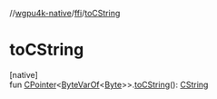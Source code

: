 //[wgpu4k-native](../../index.md)/[ffi](index.md)/[toCString](to-c-string.md)

# toCString

[native]\
fun [CPointer](https://kotlinlang.org/api/core/kotlin-stdlib/kotlinx.cinterop/-c-pointer/index.html)&lt;[ByteVarOf](https://kotlinlang.org/api/core/kotlin-stdlib/kotlinx.cinterop/-byte-var-of/index.html)&lt;[Byte](https://kotlinlang.org/api/core/kotlin-stdlib/kotlin/-byte/index.html)&gt;&gt;.[toCString](to-c-string.md)(): [CString](-c-string/index.md)